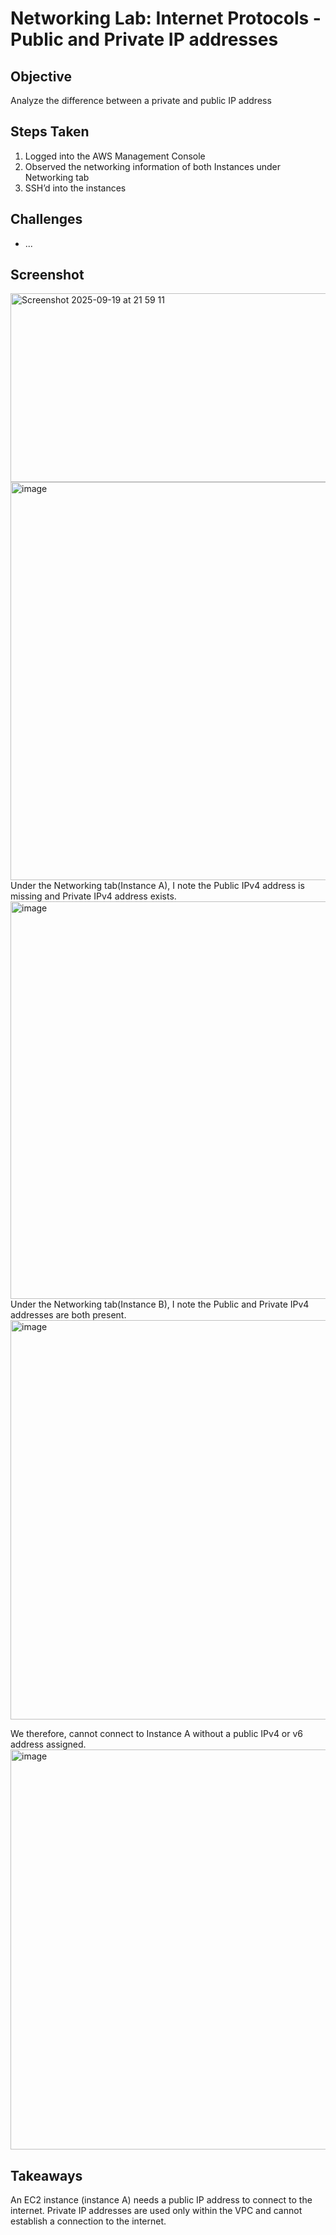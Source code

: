 # Networking Lab: Internet Protocols - Public and Private IP addresses

## Objective
Analyze the difference between a private and public IP address

## Steps Taken
1. Logged into the AWS Management Console
2. Observed the networking information of both Instances under Networking tab
3. SSH’d into the instances

## Challenges
- ...

## Screenshot
<img width="1366" height="302" alt="Screenshot 2025-09-19 at 21 59 11" src="https://github.com/user-attachments/assets/79848ec0-ae74-486c-bd5a-483e0ab78c3e" />

<img width="1364" height="637" alt="image" src="https://github.com/user-attachments/assets/33b1da62-e09d-4e82-bf9c-062986ea8c3c" />
Under the Networking tab(Instance A), I note the Public IPv4 address is missing and Private IPv4 address exists. 
<img width="1356" height="636" alt="image" src="https://github.com/user-attachments/assets/3f33d929-d624-4d80-9c0d-3ecaf0ad1345" />
Under the Networking tab(Instance B), I note the Public and Private IPv4 addresses are both present. 
<img width="1366" height="639" alt="image" src="https://github.com/user-attachments/assets/1cd73063-a184-466f-8f8b-63b91f930f2e" />

We therefore, cannot connect to Instance A without a public IPv4 or v6 address assigned.
<img width="1366" height="640" alt="image" src="https://github.com/user-attachments/assets/2d5b2941-2b4d-4c33-9973-2c9bc727d77a" />


## Takeaways
An EC2 instance (instance A) needs a public IP address to connect to the internet. Private IP addresses are used only within the VPC and cannot establish a connection to the internet.

